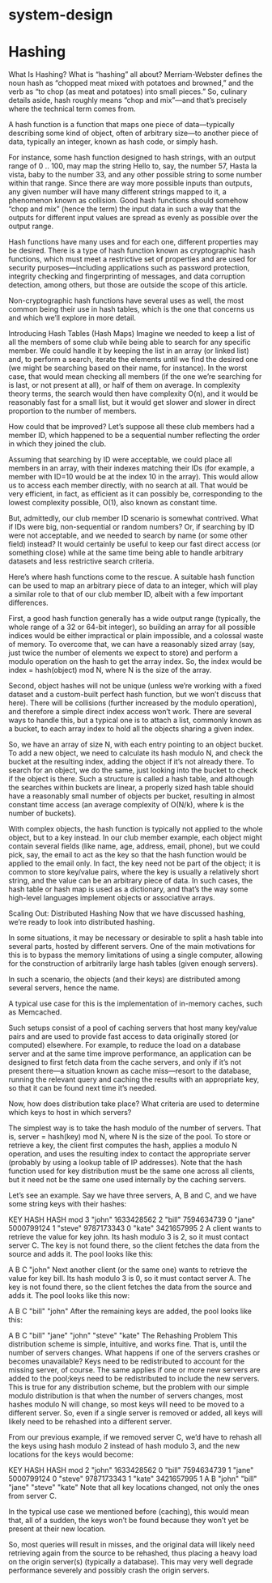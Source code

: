 # system-design

# Hashing
What Is Hashing?
What is “hashing” all about? Merriam-Webster defines the noun hash as “chopped meat mixed with potatoes and browned,” and the verb as “to chop (as meat and potatoes) into small pieces.” So, culinary details aside, hash roughly means “chop and mix”—and that’s precisely where the technical term comes from.

A hash function is a function that maps one piece of data—typically describing some kind of object, often of arbitrary size—to another piece of data, typically an integer, known as hash code, or simply hash.

For instance, some hash function designed to hash strings, with an output range of 0 .. 100, may map the string Hello to, say, the number 57, Hasta la vista, baby to the number 33, and any other possible string to some number within that range. Since there are way more possible inputs than outputs, any given number will have many different strings mapped to it, a phenomenon known as collision. Good hash functions should somehow “chop and mix” (hence the term) the input data in such a way that the outputs for different input values are spread as evenly as possible over the output range.

Hash functions have many uses and for each one, different properties may be desired. There is a type of hash function known as cryptographic hash functions, which must meet a restrictive set of properties and are used for security purposes—including applications such as password protection, integrity checking and fingerprinting of messages, and data corruption detection, among others, but those are outside the scope of this article.

Non-cryptographic hash functions have several uses as well, the most common being their use in hash tables, which is the one that concerns us and which we’ll explore in more detail.

Introducing Hash Tables (Hash Maps)
Imagine we needed to keep a list of all the members of some club while being able to search for any specific member. We could handle it by keeping the list in an array (or linked list) and, to perform a search, iterate the elements until we find the desired one (we might be searching based on their name, for instance). In the worst case, that would mean checking all members (if the one we’re searching for is last, or not present at all), or half of them on average. In complexity theory terms, the search would then have complexity O(n), and it would be reasonably fast for a small list, but it would get slower and slower in direct proportion to the number of members.

How could that be improved? Let’s suppose all these club members had a member ID, which happened to be a sequential number reflecting the order in which they joined the club.

Assuming that searching by ID were acceptable, we could place all members in an array, with their indexes matching their IDs (for example, a member with ID=10 would be at the index 10 in the array). This would allow us to access each member directly, with no search at all. That would be very efficient, in fact, as efficient as it can possibly be, corresponding to the lowest complexity possible, O(1), also known as constant time.

But, admittedly, our club member ID scenario is somewhat contrived. What if IDs were big, non-sequential or random numbers? Or, if searching by ID were not acceptable, and we needed to search by name (or some other field) instead? It would certainly be useful to keep our fast direct access (or something close) while at the same time being able to handle arbitrary datasets and less restrictive search criteria.

Here’s where hash functions come to the rescue. A suitable hash function can be used to map an arbitrary piece of data to an integer, which will play a similar role to that of our club member ID, albeit with a few important differences.

First, a good hash function generally has a wide output range (typically, the whole range of a 32 or 64-bit integer), so building an array for all possible indices would be either impractical or plain impossible, and a colossal waste of memory. To overcome that, we can have a reasonably sized array (say, just twice the number of elements we expect to store) and perform a modulo operation on the hash to get the array index. So, the index would be index = hash(object) mod N, where N is the size of the array.

Second, object hashes will not be unique (unless we’re working with a fixed dataset and a custom-built perfect hash function, but we won’t discuss that here). There will be collisions (further increased by the modulo operation), and therefore a simple direct index access won’t work. There are several ways to handle this, but a typical one is to attach a list, commonly known as a bucket, to each array index to hold all the objects sharing a given index.

So, we have an array of size N, with each entry pointing to an object bucket. To add a new object, we need to calculate its hash modulo N, and check the bucket at the resulting index, adding the object if it’s not already there. To search for an object, we do the same, just looking into the bucket to check if the object is there. Such a structure is called a hash table, and although the searches within buckets are linear, a properly sized hash table should have a reasonably small number of objects per bucket, resulting in almost constant time access (an average complexity of O(N/k), where k is the number of buckets).

With complex objects, the hash function is typically not applied to the whole object, but to a key instead. In our club member example, each object might contain several fields (like name, age, address, email, phone), but we could pick, say, the email to act as the key so that the hash function would be applied to the email only. In fact, the key need not be part of the object; it is common to store key/value pairs, where the key is usually a relatively short string, and the value can be an arbitrary piece of data. In such cases, the hash table or hash map is used as a dictionary, and that’s the way some high-level languages implement objects or associative arrays.

Scaling Out: Distributed Hashing
Now that we have discussed hashing, we’re ready to look into distributed hashing.

In some situations, it may be necessary or desirable to split a hash table into several parts, hosted by different servers. One of the main motivations for this is to bypass the memory limitations of using a single computer, allowing for the construction of arbitrarily large hash tables (given enough servers).

In such a scenario, the objects (and their keys) are distributed among several servers, hence the name.

A typical use case for this is the implementation of in-memory caches, such as Memcached.

Such setups consist of a pool of caching servers that host many key/value pairs and are used to provide fast access to data originally stored (or computed) elsewhere. For example, to reduce the load on a database server and at the same time improve performance, an application can be designed to first fetch data from the cache servers, and only if it’s not present there—a situation known as cache miss—resort to the database, running the relevant query and caching the results with an appropriate key, so that it can be found next time it’s needed.

Now, how does distribution take place? What criteria are used to determine which keys to host in which servers?

The simplest way is to take the hash modulo of the number of servers. That is, server = hash(key) mod N, where N is the size of the pool. To store or retrieve a key, the client first computes the hash, applies a modulo N operation, and uses the resulting index to contact the appropriate server (probably by using a lookup table of IP addresses). Note that the hash function used for key distribution must be the same one across all clients, but it need not be the same one used internally by the caching servers.

Let’s see an example. Say we have three servers, A, B and C, and we have some string keys with their hashes:

KEY	HASH	HASH mod 3
"john"	1633428562	2
"bill"	7594634739	0
"jane"	5000799124	1
"steve"	9787173343	0
"kate"	3421657995	2
A client wants to retrieve the value for key john. Its hash modulo 3 is 2, so it must contact server C. The key is not found there, so the client fetches the data from the source and adds it. The pool looks like this:

A	B	C
"john"
Next another client (or the same one) wants to retrieve the value for key bill. Its hash modulo 3 is 0, so it must contact server A. The key is not found there, so the client fetches the data from the source and adds it. The pool looks like this now:

A	B	C
"bill"		"john"
After the remaining keys are added, the pool looks like this:

A	B	C
"bill"	"jane"	"john"
"steve"		"kate"
The Rehashing Problem
This distribution scheme is simple, intuitive, and works fine. That is, until the number of servers changes. What happens if one of the servers crashes or becomes unavailable? Keys need to be redistributed to account for the missing server, of course. The same applies if one or more new servers are added to the pool;keys need to be redistributed to include the new servers. This is true for any distribution scheme, but the problem with our simple modulo distribution is that when the number of servers changes, most hashes modulo N will change, so most keys will need to be moved to a different server. So, even if a single server is removed or added, all keys will likely need to be rehashed into a different server.

From our previous example, if we removed server C, we’d have to rehash all the keys using hash modulo 2 instead of hash modulo 3, and the new locations for the keys would become:

KEY	HASH	HASH mod 2
"john"	1633428562	0
"bill"	7594634739	1
"jane"	5000799124	0
"steve"	9787173343	1
"kate"	3421657995	1
A	B
"john"	"bill"
"jane"	"steve"
"kate"
Note that all key locations changed, not only the ones from server C.

In the typical use case we mentioned before (caching), this would mean that, all of a sudden, the keys won’t be found because they won’t yet be present at their new location.

So, most queries will result in misses, and the original data will likely need retrieving again from the source to be rehashed, thus placing a heavy load on the origin server(s) (typically a database). This may very well degrade performance severely and possibly crash the origin servers.
